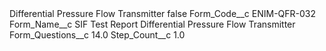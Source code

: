 <?xml version="1.0" encoding="UTF-8"?>
<CustomMetadata xmlns="http://soap.sforce.com/2006/04/metadata" xmlns:xsi="http://www.w3.org/2001/XMLSchema-instance" xmlns:xsd="http://www.w3.org/2001/XMLSchema">
    <label>Differential Pressure Flow Transmitter</label>
    <protected>false</protected>
    <values>
        <field>Form_Code__c</field>
        <value xsi:type="xsd:string">ENIM-QFR-032</value>
    </values>
    <values>
        <field>Form_Name__c</field>
        <value xsi:type="xsd:string">SIF Test Report Differential Pressure Flow Transmitter</value>
    </values>
    <values>
        <field>Form_Questions__c</field>
        <value xsi:type="xsd:double">14.0</value>
    </values>
    <values>
        <field>Step_Count__c</field>
        <value xsi:type="xsd:double">1.0</value>
    </values>
</CustomMetadata>
